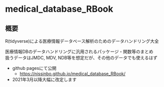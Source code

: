 # medical_database_RBook

## 概要
R(tidyverse)による医療情報データベース解析のためのデータハンドリング大全  
  
医療情報DBのデータハンドリングに汎用されるパッケージ・関数等のまとめ  
扱うデータはJMDC, MDV, NDB等を想定だが、その他のデータでも使えるはず

- github pagesにて公開
  - https://nissinbo.github.io/medical_database_RBook/
- 2021年3月以降大幅に改定します
